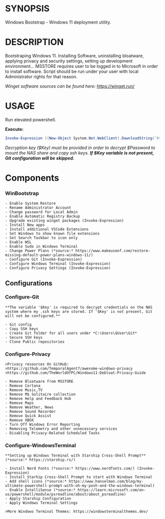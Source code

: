 
# SYNOPSIS
Windows Bootstrap - Windows 11 deployment utility.
 
# DESCRIPTION
Bootstraping Windows 11. Installing Software, uninstalling bloatware, applying privacy and security settings, setting up development environment...
MSSTORE requires user to be logged in to Microsoft in order to install software. Script should be run under your user with local Administrator rights for that reason.
    
*Winget software sources can be found here:* https://winget.run/

# USAGE
Run elevated powershell.

**Execute:**

```PowerShell
Invoke-Expression ((New-Object System.Net.WebClient).DownloadString('https://raw.githubusercontent.com/rtdevx/homelab/refs/heads/main/PowerShell/WinBootstrap/WinBootstrap.ps1'))
```

_Decryption key ($Key) must be provided in order to decrypt $Password to mount the NAS share and copy ssh keys. **If $Key variable is not present, Git configuration will be skipped.**_

# Components

### WinBootstrap
    
    - Enable System Restore
    - Rename Administrator Account
    - Change password for Local Admin
    - Enable Automatic Registry Backup
    - Upgrade existing winget packages (Invoke-Expression)
    - Install New apps
    - Install additional VSCode Extensions
    - Set Windows to show known file extensions
    - Set Search Taskbar to icon only
    - Enable WSL
    - Enable Sudo in Windows Terminal
    - Change Power Plans (*source:* https://www.makeuseof.com/restore-missing-default-power-plans-windows-11/)
    - Configure Git (Invoke-Expression)
    - Configure Windows Terminal (Invoke-Expression)
    - Configure Privacy Settings (Invoke-Expression)

## Configurations

### Configure-Git

    **The variable '$Key' is required to decrypt credentials on the NAS system where my .ssh keys are stored. If '$Key' is not present, Git will not be configured.**

    - Git config
    - Copy SSH keys
    - Create Git folder for all users under *C:\Users\$User\Git*
    - Secure SSH keys
    - Clone Public repositories

### Configure-Privacy

    >Privacy resources On GitHub: 
    >https://github.com/TemporalAgent7/awesome-windows-privacy
    >https://github.com/TheWorldOfPC/Windows11-Debloat-Privacy-Guide

    - Remove Bloatware from MSSTORE
    - Remove Cortana
    - Remove Music,TV
    - Remove M$ Solitaire collection
    - Remove Help and Feedback Hub
    - Remove Maps
    - Remove Weather, News
    - Remove Sound Recorder
    - Remove Quick Assist
    - Remove XBOX
    - Turn Off Windows Error Reporting
    - Removing Telemetry and other unnecessary services
    - Disabling Privacy-Related Scheduled Tasks

### Configure-WindowsTerminal

    **Setting up Windows Terminal with Starship Cross-Shell Prompt** (*source:* https://starship.rs/)

    - Install Nerd Fonts (*source:* https://www.nerdfonts.com/) (Invoke-Expression)
    - Install Starhip Cross-Shell Prompt to start with Windows Terminal
    - Add shell icons (*source:* https://www.hanselman.com/blog/my-ultimate-powershell-prompt-with-oh-my-posh-and-the-windows-terminal)
    - Enable IntelliSense (*source:* https://learn.microsoft.com/en-us/powershell/module/psreadline/about/about_psreadline)
    - Apply Starship Configuration
    - Apply Windows Terminal Settings

    >More Windows Terminal Themes: https://windowsterminalthemes.dev/





